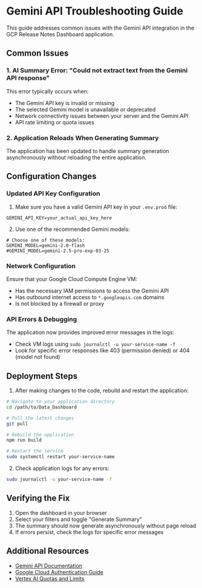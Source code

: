 # Gemini API Troubleshooting Guide

This guide addresses common issues with the Gemini API integration in the GCP Release Notes Dashboard application.

## Common Issues

### 1. AI Summary Error: "Could not extract text from the Gemini API response"

This error typically occurs when:
- The Gemini API key is invalid or missing
- The selected Gemini model is unavailable or deprecated
- Network connectivity issues between your server and the Gemini API
- API rate limiting or quota issues

### 2. Application Reloads When Generating Summary

The application has been updated to handle summary generation asynchronously without reloading the entire application.

## Configuration Changes

### Updated API Key Configuration

1. Make sure you have a valid Gemini API key in your `.env.prod` file:

```
GEMINI_API_KEY=your_actual_api_key_here
```

2. Use one of the recommended Gemini models:

```
# Choose one of these models:
GEMINI_MODEL=gemini-2.0-flash
#GEMINI_MODEL=gemini-2.5-pro-exp-03-25
```

### Network Configuration

Ensure that your Google Cloud Compute Engine VM:
- Has the necessary IAM permissions to access the Gemini API
- Has outbound internet access to `*.googleapis.com` domains
- Is not blocked by a firewall or proxy

### API Errors & Debugging

The application now provides improved error messages in the logs:
- Check VM logs using `sudo journalctl -u your-service-name -f` 
- Look for specific error responses like 403 (permission denied) or 404 (model not found)

## Deployment Steps

1. After making changes to the code, rebuild and restart the application:

```bash
# Navigate to your application directory
cd /path/to/Data_Dashboard

# Pull the latest changes
git pull

# Rebuild the application
npm run build

# Restart the service
sudo systemctl restart your-service-name
```

2. Check application logs for any errors:

```bash
sudo journalctl -u your-service-name -f
```

## Verifying the Fix

1. Open the dashboard in your browser
2. Select your filters and toggle "Generate Summary"
3. The summary should now generate asynchronously without page reload
4. If errors persist, check the logs for specific error messages

## Additional Resources

- [Gemini API Documentation](https://ai.google.dev/docs/gemini_api_overview)
- [Google Cloud Authentication Guide](https://cloud.google.com/docs/authentication/application-default-credentials)
- [Vertex AI Quotas and Limits](https://cloud.google.com/vertex-ai/docs/quotas) 
